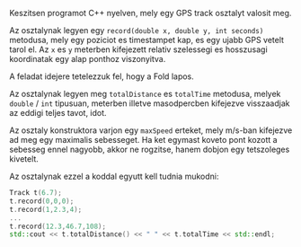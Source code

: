 Keszitsen programot C++ nyelven, mely egy GPS track osztalyt valosit meg. 

Az osztalynak legyen egy `record(double x, double y, int seconds)` metodusa, mely egy poziciot es timestampet kap, es egy ujabb GPS vetelt tarol el. Az `x` es `y` meterben kifejezett relativ szelessegi es hosszusagi koordinatak egy alap ponthoz viszonyitva. 

A feladat idejere tetelezzuk fel, hogy a Fold lapos.

Az osztalynak legyen meg `totalDistance` es `totalTime` metodusa, melyek `double` / `int` tipusuan, meterben illetve masodpercben kifejezve visszaadjak az eddigi teljes tavot, idot. 

Az osztaly konstruktora varjon egy `maxSpeed` erteket, mely m/s-ban kifejezve ad meg egy maximalis sebesseget. Ha ket egymast koveto pont kozott a sebesseg ennel nagyobb, akkor ne rogzitse, hanem dobjon egy tetszoleges kivetelt. 

Az osztalynak ezzel a koddal egyutt kell tudnia mukodni:

```cpp
Track t(6.7);
t.record(0,0,0);
t.record(1,2.3,4);
...
t.record(12.3,46.7,108);
std::cout << t.totalDistance() << " " << t.totalTime << std::endl;
```


